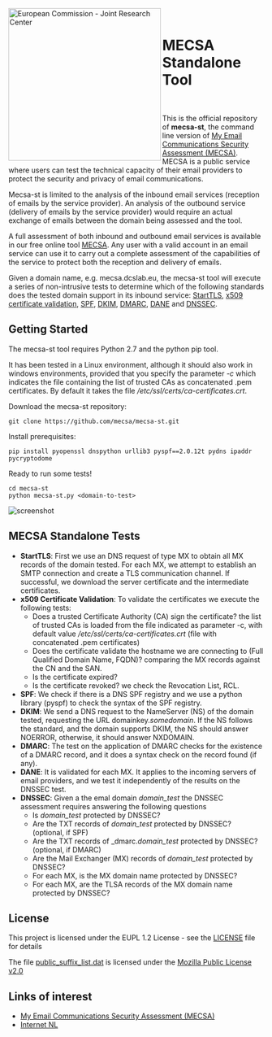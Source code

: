 
<p>
<a href="https://mecsa.jrc.ec.europa.eu">
	<img src="https://github.com/mecsa/mecsa-st/blob/master/media/ecjrc_horizontal.png" alt="European Commission - Joint Research Center" align="left" width="300">
</a>
<br><h1>MECSA Standalone Tool</h1><br>
</p>


This is the official repository of **mecsa-st**, the command line version of [My Email Communications Security Assessment (MECSA)](https://mecsa.jrc.ec.europa.eu). MECSA is a public service where users can test the technical capacity of their email providers to protect the security and privacy of email communications.

Mecsa-st is limited to the analysis of the inbound email services (reception of emails by the service provider). An analysis of the outbound service (delivery of emails by the service provider) would require an actual exchange of emails between the domain being assessed and the tool.   

A full assessment of both inbound and outbound email services is available in our free online tool [MECSA](https://mecsa.jrc.ec.europa.eu). Any user with a valid account in an email service can use it to carry out a complete assessment of the capabilities of the service to protect both the reception and delivery of emails.

Given a domain name, e.g. mecsa.dcslab.eu, the mecsa-st tool will execute a series of non-intrusive tests to determine which of the following standards does the tested domain support in its inbound service: [StartTLS](http://www.ietf.org/rfc/rfc3207.txt), [x509 certificate validation](), [SPF](http://www.ietf.org/rfc/rfc7208.txt), [DKIM](http://www.ietf.org/rfc/rfc6376.txt), [DMARC](http://www.ietf.org/rfc/rfc7489.txt), [DANE](http://www.ietf.org/rfc/rfc7671.txt) and [DNSSEC](http://www.ietf.org/rfc/rfc4033.txt).


## Getting Started
The mecsa-st tool requires Python 2.7 and the python pip tool.

It has been tested in a Linux environment, although it should also work in windows environments, provided that you specify the parameter *-c* which indicates the file containing the list of trusted CAs as concatenated .pem certificates. By default it takes the file */etc/ssl/certs/ca-certificates.crt*.

Download the mecsa-st repository:

```
git clone https://github.com/mecsa/mecsa-st.git
```

Install prerequisites:

```
pip install pyopenssl dnspython urllib3 pyspf==2.0.12t pydns ipaddr pycryptodome
```

Ready to run some tests!

```
cd mecsa-st
python mecsa-st.py <domain-to-test>
```

![screenshot](https://github.com/mecsa/mecsa-st/blob/master/media/execution_sample.gif)


## MECSA Standalone Tests

* **StartTLS**: First we use an DNS request of type MX to obtain all MX records of the domain tested. For each MX, we attempt to establish an SMTP connection and create a TLS communication channel. If successful, we download the server certificate and the intermediate certificates.  
* **x509 Certificate Validation**: To validate the certificates we execute the following tests:
  * Does a trusted Certificate Authority (CA) sign the certificate? the list of trusted CAs is loaded from the file indicated as parameter -c, with default value */etc/ssl/certs/ca-certificates.crt* (file with concatenated .pem certificates)
  * Does the certificate validate the hostname we are connecting to (Full Qualified Domain Name, FQDN)? comparing the MX records against the CN and the SAN.
  * Is the certificate expired?
  * Is the certificate revoked? we check the Revocation List, RCL.
* **SPF**: We check if there is a DNS SPF registry and we use a python library (pyspf) to check the syntax of the SPF registry. 
* **DKIM**: We send a DNS request to the NameServer (NS) of the domain tested, requesting the URL domainkey.*somedomain*. If the NS follows the standard, and the domain supports DKIM, the NS should answer NOERROR, otherwise, it should answer NXDOMAIN.
* **DMARC**: The test on the application of DMARC checks for the existence of a DMARC record, and it does a syntax check on the record found (if any).
* **DANE**: It is validated for each MX. It applies to the incoming servers of email providers, and we test it independently of the results on the DNSSEC test. 
* **DNSSEC**: Given a the emal domain *domain_test* the DNSSEC assessment requires answering the following questions
  * Is *domain_test* protected by DNSSEC?
  * Are the TXT records of *domain_test* protected by DNSSEC? (optional, if SPF)
  * Are the TXT records of _dmarc.*domain_test* protected by DNSSEC? (optional, if DMARC)
  * Are the Mail Exchanger (MX) records of *domain_test* protected by DNSSEC? 
  * For each MX, is the MX domain name protected by DNSSEC? 
  * For each MX, are the TLSA records of the MX domain name protected by DNSSEC? 


## License

This project is licensed under the EUPL 1.2 License - see the [LICENSE](LICENSE) file for details

The file [public_suffix_list.dat](https://github.com/mecsa/mecsa-st/blob/master/public_suffix_list.dat) is licensed under the [Mozilla Public License v2.0](https://mozilla.org/MPL/2.0/)

## Links of interest

* [My Email Communications Security Assessment (MECSA)](https://mecsa.jrc.ec.europa.eu)
* [Internet NL](https://internet.nl/)
